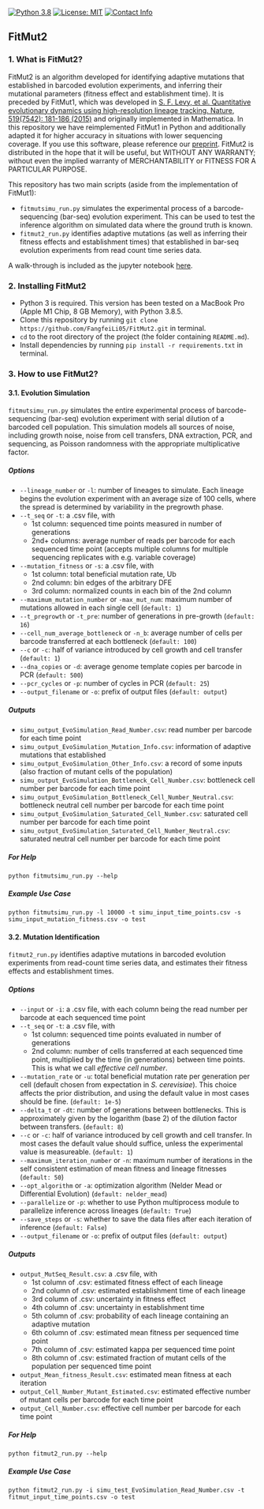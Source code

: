 [![Python 3.8](https://img.shields.io/badge/Python-3.8-blue.svg)](https://www.python.org/)
[![License: MIT](https://img.shields.io/badge/License-MIT-blue.svg)](https://opensource.org/licenses/MIT)
[![Contact Info](https://img.shields.io/badge/Contact-fangfeili0525@gmail.com-blue.svg)]()


## FitMut2

### 1. What is FitMut2?

FitMut2 is an algorithm developed for identifying adaptive mutations that established in barcoded evolution experiments, and inferring their mutational parameters (fitness effect and establishment time). It is preceded by FitMut1, which was developed in [S. F. Levy, et al. Quantitative evolutionary dynamics using high-resolution lineage tracking. Nature, 519(7542): 181-186 (2015)](https://www.nature.com/articles/nature14279) and originally implemented in Mathematica. In this repository we have reimplemented FitMut1 in Python and additionally adapted it for higher accuracy in situations with lower sequencing coverage. If you use this software, please reference our [preprint](https://www.biorxiv.org/content/10.1101/2022.09.25.509409v1). FitMut2 is distributed in the hope that it will be useful, but WITHOUT ANY WARRANTY; without even the implied warranty of MERCHANTABILITY or FITNESS FOR A PARTICULAR PURPOSE. 

This repository has two main scripts (aside from the implementation of FitMut1):
* `fitmutsimu_run.py` simulates the experimental process of a barcode-sequencing (bar-seq) evolution experiment. This can be used to test the inference algorithm on simulated data where the ground truth is known.
* `fitmut2_run.py` identifies adaptive mutations (as well as inferring their fitness effects and establishment times) that established in bar-seq evolution experiments from read count time series data.

A walk-through is included as the jupyter notebook [here](https://github.com/FangfeiLi05/FitMut2/blob/master/walk_through/walk_through.ipynb).


### 2. Installing FitMut2

* Python 3 is required. This version has been tested on a MacBook Pro (Apple M1 Chip, 8 GB Memory), with Python 3.8.5.
* Clone this repository by running `git clone https://github.com/FangfeiLi05/FitMut2.git` in terminal.
* `cd` to the root directory of the project (the folder containing `README.md`).
* Install dependencies by running `pip install -r requirements.txt` in terminal.


### 3. How to use FitMut2?

#### 3.1. Evolution Simulation
`fitmutsimu_run.py` simulates the entire experimental process of barcode-sequencing (bar-seq) evolution experiment with serial dilution of a barcoded cell population. This simulation models all sources of noise, including growth noise, noise from cell transfers, DNA extraction, PCR, and sequencing, as Poisson randomness with the appropriate multiplicative factor.

##### Options
* `--lineage_number` or `-l`: number of lineages to simulate. Each lineage begins the evolution experiment with an average size of 100 cells, where the spread is determined by variability in the pregrowth phase.
* `--t_seq` or `-t`: a .csv file, with
  + 1st column: sequenced time points measured in number of generations
  + 2nd+ columns: average number of reads per barcode for each sequenced time point (accepts multiple columns for multiple sequencing replicates with e.g. variable coverage)
* `--mutation_fitness` or `-s`: a .csv file, with
  + 1st column: total beneficial mutation rate, Ub
  + 2nd column: bin edges of the arbitrary DFE
  + 3rd column: normalized counts in each bin of the 2nd column
* `--maximum_mutation_number` or `-max_mut_num`: maximum number of mutations allowed in each single cell (`default: 1`)
* `--t_pregrowth` or `-t_pre`: number of generations in pre-growth (`default: 16`)
* `--cell_num_average_bottleneck` or `-n_b`: average number of cells per barcode transferred at each bottleneck (`default: 100`)
* `--c` or `-c`: half of variance introduced by cell growth and cell transfer (`default: 1`)
* `--dna_copies` or `-d`: average genome template copies per barcode in PCR (`default: 500`)
* `--pcr_cycles` or `-p`: number of cycles in PCR (`default: 25`)
* `--output_filename` or `-o`: prefix of output files (`default: output`)

##### Outputs
* `simu_output_EvoSimulation_Read_Number.csv`: read number per barcode for each time point
* `simu_output_EvoSimulation_Mutation_Info.csv`: information of adaptive mutations that established
* `simu_output_EvoSimulation_Other_Info.csv`: a record of some inputs (also fraction of mutant cells of the population)
* `simu_output_EvoSimulation_Bottleneck_Cell_Number.csv`: bottleneck cell number per barcode for each time point
* `simu_output_EvoSimulation_Bottleneck_Cell_Number_Neutral.csv`: bottleneck neutral cell number per barcode for each time point
* `simu_output_EvoSimulation_Saturated_Cell_Number.csv`: saturated cell number per barcode for each time point
* `simu_output_EvoSimulation_Saturated_Cell_Number_Neutral.csv`: saturated neutral cell number per barcode for each time point


##### For Help
```
python fitmutsimu_run.py --help
```

##### Example Use Case
```
python fitmutsimu_run.py -l 10000 -t simu_input_time_points.csv -s simu_input_mutation_fitness.csv -o test
```    


#### 3.2. Mutation Identification
`fitmut2_run.py` identifies adaptive mutations in barcoded evolution experiments from read-count time series data, and estimates their fitness effects and establishment times. 

##### Options
* `--input` or `-i`: a .csv file, with each column being the read number per barcode at each sequenced time point
* `--t_seq` or `-t`: a .csv file, with
  + 1st column: sequenced time points evaluated in number of generations
  + 2nd column: number of cells transferred at each sequenced time point, multiplied by the time (in generations) between time points. This is what we call _effective cell number_.
* `--mutation_rate` or `-u`: total beneficial mutation rate per generation per cell (default chosen from expectation in _S. cerevisiae_). This choice affects the prior distribution, and using the default value in most cases should be fine. (`default: 1e-5`)
* `--delta_t` or `-dt`: number of generations between bottlenecks. This is approximately given by the logarithm (base 2) of the dilution factor between transfers.  (`default: 8`)
* `--c` or `-c`: half of variance introduced by cell growth and cell transfer. In most cases the default value should suffice, unless the experimental value is measureable. (`default: 1`)
* `--maximum_iteration_number` or `-n`: maximum number of iterations in the self consistent estimation of mean fitness and lineage fitnesses (`default: 50`)
* `--opt_algorithm` or `-a`: optimization algorithm (Nelder Mead or Differential Evolution) (`default: nelder_mead`)
* `--parallelize` or `-p`: whether to use Python multiprocess module to parallelize inference across lineages (`default: True`)
* `--save_steps` or `-s`: whether to save the data files after each iteration of inference (`default: False`)
* `--output_filename` or `-o`: prefix of output files (`default: output`)

##### Outputs
* `output_MutSeq_Result.csv`: a .csv file, with
  + 1st column of .csv: estimated fitness effect of each lineage
  + 2nd column of .csv: estimated establishment time of each lineage
  + 3rd column of .csv: uncertainty in fitness effect
  + 4th column of .csv: uncertainty in establishment time
  + 5th column of .csv: probability of each lineage containing an adaptive mutation
  + 6th column of .csv: estimated mean fitness per sequenced time point
  + 7th column of .csv: estimated kappa per sequenced time point
  + 8th column of .csv: estimated fraction of mutant cells of the population per sequenced time point
* `output_Mean_fitness_Result.csv`: estimated mean fitness at each iteration
* `output_Cell_Number_Mutant_Estimated.csv`: estimated effective number of mutant cells per barcode for each time point
* `output_Cell_Number.csv`: effective cell number per barcode for each time point 

##### For Help
```
python fitmut2_run.py --help
```  

##### Example Use Case
```
python fitmut2_run.py -i simu_test_EvoSimulation_Read_Number.csv -t fitmut_input_time_points.csv -o test
```

